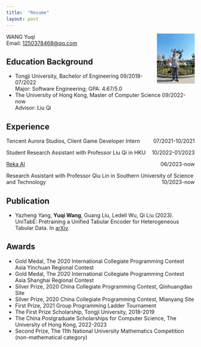```yaml
---
title:  "Resume"
layout: post
---
```


<img src="https://raw.githubusercontent.com/bugggggggg/bugggggggg.github.io/main/assets/img/me.jpg" style="float: right; margin: 0 0 0 0;" width="20%"/>


WANG Yuqi<br/>
Email: 1250378468@qq.com

## Education Background                                                           
- Tongji University, Bachelor of Engineering 09/2018-07/2022 <br/>
	Major: Software Engineering; 
	GPA: 4.67/5.0
- The University of Hong Kong, Master of Computer Science 09/2022-now<br/>
	Advisor: Liu Qi

## Experience
<p style="text-align:left;">
    Tencent Aurora Studios, Client Game Developer Intern
    <span style="float:right;">
        07/2021-10/2021
    </span>
</p>

<p style="text-align:left;">
    Student Research Assistant with Professor Liu Qi in HKU
    <span style="float:right;">
        10/2022-01/2023
    </span>
</p>

<p style="text-align:left;">
    <a href="https://reka.ai/">Reka AI</a>
    <span style="float:right;">
        06/2023-now
    </span>
</p>

<p style="text-align:left;">
    Research Assistant with Professor Qiu Lin in Southern University of Science and Technology
    <span style="float:right;">
        10/2023-now
    </span>
</p>

## Publication
- Yazheng Yang, **Yuqi Wang**, Guang Liu, Ledell Wu, Qi Liu (2023). UniTabE: Pretraining a Unified Tabular Encoder for Heterogeneous Tabular Data. In [arXiv](https://arxiv.org/abs/2307.09249).

## Awards                                                                      
- Gold Medal, The 2020 International Collegiate Programming Contest Asia Yinchuan Regional Contest
- Gold Medal, The 2020 International Collegiate Programming Contest Asia Shanghai Regional Contest
- Silver Prize, 2020 China Collegiate Programming Contest, Qinhuangdao Site
- Silver Prize, 2020 China Collegiate Programming Contest, Mianyang Site
- First Prize, 2021 Group Programming Ladder Tournament
- The First Prize Scholarship, Tongji University, 2018-2019
- The China Postgraduate Scholarships for Computer Science, The University of Hong Kong, 2022-2023
- Second Prize, The 11th National University Mathematics Competition (non-mathematical category)
